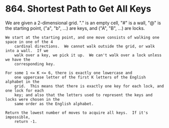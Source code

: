 # 864. Shortest Path to Get All Keys

We are given a 2-dimensional grid. "." is an
        empty cell, "#" is a wall, "@" is the
        starting point, ("a", "b", ...) are keys, and
        ("A", "B", ...) are locks.

    We start at the starting point, and one move consists of walking one space in one of the 4
        cardinal directions.  We cannot walk outside the grid, or walk into a wall.  If we
        walk over a key, we pick it up.  We can't walk over a lock unless we have the
        corresponding key.

    For some 1 <= K <= 6, there is exactly one lowercase and
        one uppercase letter of the first K letters of the English alphabet in the
        grid.  This means that there is exactly one key for each lock, and one lock for each
        key; and also that the letters used to represent the keys and locks were chosen in the
        same order as the English alphabet.

    Return the lowest number of moves to acquire all keys.  If it's impossible,
        return -1.